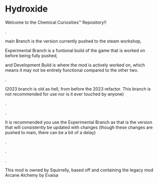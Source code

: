 # Hydroxide
Welcome to the Chemical Curiosities™ Repository!!

.

main Branch is the version currently pushed to the steam workshop,

Experimental Branch is a funtional build of the game that is worked on before being fully pushed,

and Development Build is where the mod is actively worked on, which means it may not be entirely functional compared to the other two.

.

(2023 branch is old as hell, from before the 2023 refactor. This branch is not recommended for use nor is it ever touched by anyone)

.


.

It is recommended you use the Experimental Branch as that is the version that will consistently be updated with changes (though these changes are pushed to main, there can be a bit of a delay)

.


.


.

This mod is owned by Squirrelly, based off and containing the legacy mod Arcane Alchemy by Evaisa
